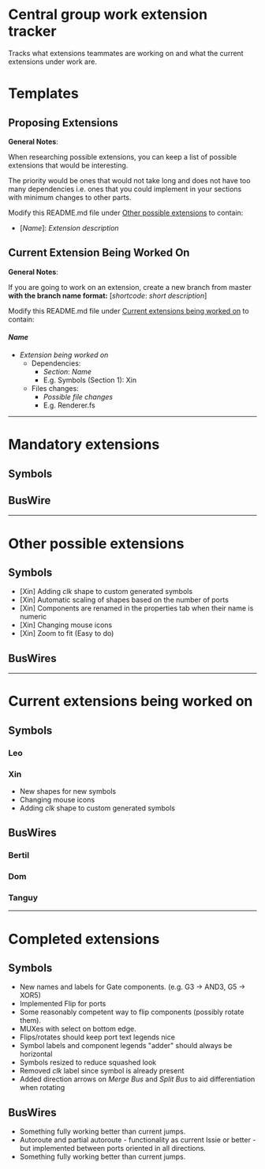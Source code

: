 # Central group work extension tracker

Tracks what extensions teammates are working on and what the current extensions under work are. 

# Templates 

## Proposing Extensions 

**General Notes**: 

When researching possible extensions, you can keep a list of possible extensions that would be interesting. 

The priority would be ones that would not take long and does not have too many dependencies i.e. ones that you could implement in your sections with minimum changes to other parts.

Modify this README.md file under [Other possible extensions](#other-possible-extensions) to contain:
- [*Name*]: *Extension description*

## Current Extension Being Worked On 

**General Notes**: 

If you are going to work on an extension, create a new branch from master **with the branch name format:** [*shortcode*: *short description*]

Modify this README.md file under [Current extensions being worked on](#current-extensions-being-worked-on) to contain:
#### *Name*
- *Extension being worked on*
  - Dependencies:
    - *Section*: *Name*
    - E.g. Symbols (Section 1): Xin
  - Files changes:
    - *Possible file changes*
    - E.g. Renderer.fs  


----
# Mandatory extensions 

## Symbols 

## BusWire 
  
----
# Other possible extensions

## Symbols 
- [Xin] Adding *clk* shape to custom generated symbols 
- [Xin] Automatic scaling of shapes based on the number of ports 
- [Xin] Components are renamed in the properties tab when their name is numeric
- [Xin] Changing mouse icons
- [Xin] Zoom to fit (Easy to do)

## BusWires

---- 
# Current extensions being worked on

## Symbols 

### **Leo**

### **Xin** 
- New shapes for new symbols
- Changing mouse icons
- Adding *clk* shape to custom generated symbols 

## BusWires

### **Bertil** 

### **Dom**

### **Tanguy** 

---- 
# Completed extensions

## Symbols 
- New names and labels for Gate components. (e.g. G3 -> AND3, G5 -> XOR5)
- Implemented Flip for ports
- Some reasonably competent way to flip components (possibly rotate them). 
- MUXes with select on bottom edge.
- Flips/rotates should keep port text legends nice 
- Symbol labels and component legends "adder" should always be horizontal
- Symbols resized to reduce squashed look 
- Removed *clk* label since symbol is already present 
- Added direction arrows on *Merge Bus* and *Split Bus* to aid differentiation when rotating 

## BusWires
- Something fully working better than current jumps. 
- Autoroute and partial autoroute - functionality as current Issie or better - but implemented between ports oriented in all directions. 
- Something fully working better than current jumps.
